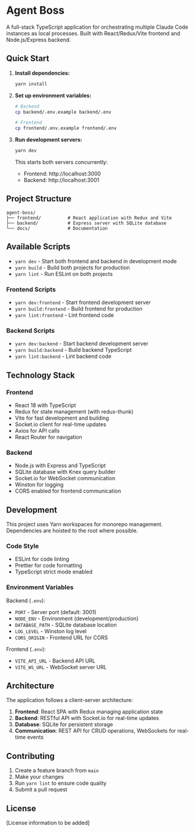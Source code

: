 # Agent Boss

A full-stack TypeScript application for orchestrating multiple Claude Code instances as local processes. Built with React/Redux/Vite frontend and Node.js/Express backend.

## Quick Start

1. **Install dependencies:**

   ```bash
   yarn install
   ```

2. **Set up environment variables:**

   ```bash
   # Backend
   cp backend/.env.example backend/.env

   # Frontend
   cp frontend/.env.example frontend/.env
   ```

3. **Run development servers:**

   ```bash
   yarn dev
   ```

   This starts both servers concurrently:
   - Frontend: http://localhost:3000
   - Backend: http://localhost:3001

## Project Structure

```
agent-boss/
├── frontend/          # React application with Redux and Vite
├── backend/           # Express server with SQLite database
└── docs/              # Documentation
```

## Available Scripts

- `yarn dev` - Start both frontend and backend in development mode
- `yarn build` - Build both projects for production
- `yarn lint` - Run ESLint on both projects

### Frontend Scripts

- `yarn dev:frontend` - Start frontend development server
- `yarn build:frontend` - Build frontend for production
- `yarn lint:frontend` - Lint frontend code

### Backend Scripts

- `yarn dev:backend` - Start backend development server
- `yarn build:backend` - Build backend TypeScript
- `yarn lint:backend` - Lint backend code

## Technology Stack

### Frontend

- React 18 with TypeScript
- Redux for state management (with redux-thunk)
- Vite for fast development and building
- Socket.io client for real-time updates
- Axios for API calls
- React Router for navigation

### Backend

- Node.js with Express and TypeScript
- SQLite database with Knex query builder
- Socket.io for WebSocket communication
- Winston for logging
- CORS enabled for frontend communication

## Development

This project uses Yarn workspaces for monorepo management. Dependencies are hoisted to the root where possible.

### Code Style

- ESLint for code linting
- Prettier for code formatting
- TypeScript strict mode enabled

### Environment Variables

Backend (`.env`):

- `PORT` - Server port (default: 3001)
- `NODE_ENV` - Environment (development/production)
- `DATABASE_PATH` - SQLite database location
- `LOG_LEVEL` - Winston log level
- `CORS_ORIGIN` - Frontend URL for CORS

Frontend (`.env`):

- `VITE_API_URL` - Backend API URL
- `VITE_WS_URL` - WebSocket server URL

## Architecture

The application follows a client-server architecture:

1. **Frontend**: React SPA with Redux managing application state
2. **Backend**: RESTful API with Socket.io for real-time updates
3. **Database**: SQLite for persistent storage
4. **Communication**: REST API for CRUD operations, WebSockets for real-time events

## Contributing

1. Create a feature branch from `main`
2. Make your changes
3. Run `yarn lint` to ensure code quality
4. Submit a pull request

## License

[License information to be added]
